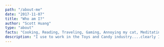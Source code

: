 ```yaml
---
path: "/about-me"
date: "2017-11-07"
title: "Who am I?"
author: "Scott Huang"
type: "about"
facts: "Cooking, Reading, Traveling, Gaming, Annoying my cat, Meditating"
description: "I use to work in the Toys and Candy industry....clearly I didn't want to grow up. I'm a web developer with an education in Economics, product development and supply chain. Change will always be a constant in any industry but I am always trying to stay ahead by learning new skills, and learning to adapt to any situation. "
---
```

